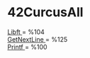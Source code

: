 # 42CurcusAll

<a href ="https://github.com/mhmdunl1/42CurcusAll/tree/main/libft"> Libft </a> = %104 <br>
<a href ="https://github.com/mhmdunl1/42CurcusAll/tree/main/get-next-line"> GetNextLine </a>  = %125 <br>
<a href ="https://github.com/mhmdunl1/42CurcusAll/tree/main/ft_printf"> Printf </a> = %100 <br>
